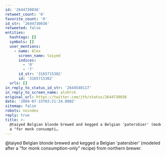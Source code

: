 ```yaml
---
id: '2644730036'
retweet_count: '0'
favorite_count: '0'
id_str: '2644730036'
retweeted: false
entities:
  hashtags: []
  symbols: []
  user_mentions:
    - name: Alex
      screen_name: taiyed
      indices:
        - '0'
        - '7'
      id_str: '3165715302'
      id: '3165715302'
  urls: []
in_reply_to_status_id_str: '2644540117'
in_reply_to_screen_name: alxhrck
original_url: https://twitter.com/jth/status/2644730036
date: '2009-07-15T03:21:34.000Z'
sitemap: false
robots: noindex
reply: true
title: >-
  @taiyed Belgian blonde brewed and kegged a Belgian 'patersbier' (modeled after
  a "for monk consumpti…
---
```


@taiyed Belgian blonde brewed and kegged a Belgian 'patersbier' (modeled after a "for monk consumption-only" recipe) from northern brewer.